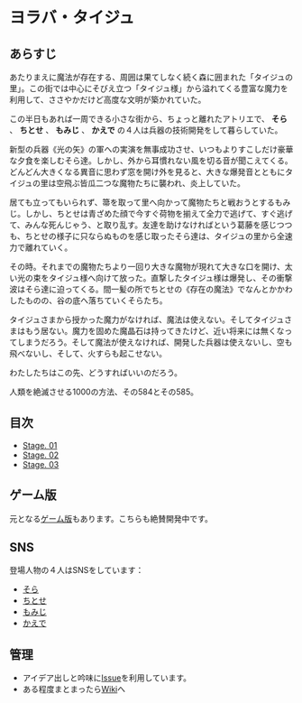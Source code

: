# ヨラバ・タイジュ

## あらすじ

あたりまえに魔法が存在する、周囲は果てしなく続く森に囲まれた「タイジュの里」。この街では中心にそびえ立つ「タイジュ様」から溢れてくる豊富な魔力を利用して、ささやかだけど高度な文明が築かれていた。

この半日もあれば一周できる小さな街から、ちょっと離れたアトリエで、 **そら** 、 **ちとせ** 、 **もみじ** 、 **かえで** の４人は兵器の技術開発をして暮らしていた。

新型の兵器《光の矢》の軍への実演を無事成功させ、いつもよりすこしだけ豪華な夕食を楽しむそら達。しかし、外から耳慣れない風を切る音が聞こえてくる。どんどん大きくなる異音に思わず窓を開け外を見ると、大きな爆発音とともにタイジュの里は空飛ぶ皆瓜二つな魔物たちに襲われ、炎上していた。

居ても立ってもいられず、箒を取って里へ向かって魔物たちと戦おうとするもみじ。しかし、ちとせは青ざめた顔で今すぐ荷物を揃えて全力で逃げて、すぐ逃げて、みんな死んじゃう、と取り乱す。友達を助けなければという葛藤を感じつつも、ちとせの様子に只ならぬものを感じ取ったそら達は、タイジュの里から全速力で離れていく。

その時。それまでの魔物たちより一回り大きな魔物が現れて大きな口を開け、太い光の束をタイジュ様へ向けて放った。直撃したタイジュ様は爆発し、その衝撃波はそら達に迫ってくる。間一髪の所でちとせの《存在の魔法》でなんとかかわしたものの、谷の底へ落ちていくそらたち。

タイジュさまから授かった魔力がなければ、魔法は使えない。そしてタイジュさまはもう居ない。魔力を固めた魔晶石は持ってきたけど、近い将来には無くなってしまうだろう。そして魔法が使えなければ、開発した兵器は使えないし、空も飛べないし、そして、火すらも起こせない。

わたしたちはこの先、どうすればいいのだろう。

人類を絶滅させる1000の方法、その584とその585。

## 目次
* [Stage. 01](Stage01.md)
* [Stage. 02](Stage02.md)
* [Stage. 03](Stage03.md)

## ゲーム版

元となる[ゲーム版](https://github.com/yoraba-taiju/wakaba)もあります。こちらも絶賛開発中です。

## SNS

登場人物の４人はSNSをしています：

- [そら](https://sabbat.hexe.net/sora)
- [ちとせ](https://sabbat.hexe.net/chitose)
- [もみじ](https://sabbat.hexe.net/momiji)
- [かえで](https://sabbat.hexe.net/kaede)

## 管理

* アイデア出しと吟味に[Issue](https://github.com/YorabaTaiju/Novel/issues)を利用しています。
* ある程度まとまったら[Wiki](https://github.com/YorabaTaiju/Novel/wiki)へ
